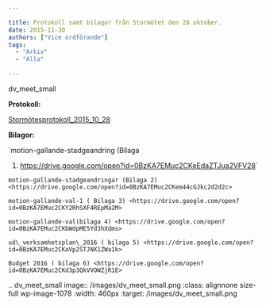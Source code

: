 ```yaml
---

title: Protokoll samt bilagor från Stormötet den 28 oktober.
date: 2015-11-30
authors: ["Vice ordförande"]
tags:
  - "Arkiv"
  - "Alla"

---
```


dv_meet_small

**Protokoll:**

[Stormötesprotokoll\_2015\_10\_28](https://drive.google.com/open?id=0BzKA7EMuc2CKQUEwOE92X3ZMbHM)

**Bilagor:**

`motion-gallande-stadgeandring (Bilaga
1) <https://drive.google.com/open?id=0BzKA7EMuc2CKeEdaZTJua2VFV28>`

`motion-gallande-stadgeandringar (Bilaga
2) <https://drive.google.com/open?id=0BzKA7EMuc2CKem44cGJkc2d2d2c>`

`motion-gallande-val-1 ( Bilaga
3) <https://drive.google.com/open?id=0BzKA7EMuc2CKY2RhSXF4REpMa2M>`

`motion-gallande-val(bilaga
4) <https://drive.google.com/open?id=0BzKA7EMuc2CKbWdpME5Yd3hXdms>`

`ud\_verksamhetsplan\_2016 ( bilaga
5) <https://drive.google.com/open?id=0BzKA7EMuc2CKaVp2STJNX1ZWa1k>`

`Budget 2016 ( bilaga
6) <https://drive.google.com/open?id=0BzKA7EMuc2CKd3p3QkVVOWZjR1E>`

.. dv_meet_small image:: /images/dv_meet_small.png
   :class: alignnone size-full wp-image-1078
   :width: 460px
   :target: /images/dv_meet_small.png